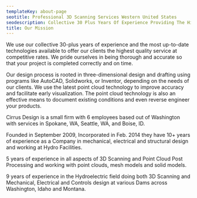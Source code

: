 ```yaml
---
templateKey: about-page
seotitle: Professional 3D Scanning Services Western United States
seodescription: Collective 30 Plus Years Of Experience Providing The Highest Quality Service At Competitive Rates. Employees Across Western United States
title: Our Mission
---
```


We use our collective 30-plus years of experience and the most up-to-date technologies available to offer our clients the highest quality service at competitive rates. We pride ourselves in being thorough and accurate so that your project is completed correctly and on time.

Our design process is rooted in three-dimensional design and drafting using programs like AutoCAD, Solidworks, or Inventor, depending on the needs of our clients. We use the latest point cloud technology to improve accuracy and facilitate early visualization. The point cloud technology is also an effective means to document existing conditions and even reverse engineer your products.

Cirrus Design is a small firm with 6 employees based out of Washington with services in Spokane, WA, Seattle, WA, and Boise, ID.

Founded in September 2009, Incorporated in Feb. 2014 they have 10+ years of experience as a Company in mechanical, electrical and structural design and working at Hydro Facilities.

5 years of experience in all aspects of 3D Scanning and Point Cloud Post Processing and working with point clouds, mesh models and solid models.

9 years of experience in the Hydroelectric field doing both 3D Scanning and Mechanical, Electrical and Controls design at various Dams across Washington, Idaho and Montana.
